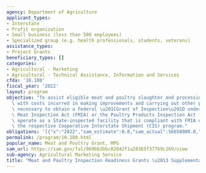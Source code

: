 ```yaml
---
agency: Department of Agriculture
applicant_types:
- Interstate
- Profit organization
- Small business (less than 500 employees)
- Specialized group (e.g. health professionals, students, veterans)
assistance_types:
- Project Grants
beneficiary_types: []
categories:
- Agricultural - Marketing
- Agricultural - Technical Assistance, Information and Services
cfda: '10.180'
fiscal_year: '2022'
layout: program
objective: "To assist eligible meat and poultry slaughter and processing facilities\
  \ with costs incurred in making improvements and carrying out other planning activities\
  \ necessary to obtain a Federal \u201CGrant of Inspection\u201D under the Federal\
  \ Meat Inspection Act (FMIA) or the Poultry Products Inspection Act (PPIA); or to\
  \ operate as a State-inspected facility that is compliant with FMIA or PPIA under\
  \ the respective Cooperative Interstate Shipment (CIS) program."
obligations: '[{"x":"2022","sam_estimate":0.0,"sam_actual":56658000.0,"usa_spending_actual":1393084.4},{"x":"2023","sam_estimate":1671000.0,"sam_actual":0.0,"usa_spending_actual":0.0},{"x":"2024","sam_estimate":0.0,"sam_actual":0.0,"usa_spending_actual":0.0}]'
permalink: /program/10.180.html
popular_name: Meat and Poultry Grant, MPG
sam_url: https://sam.gov/fal/069bb3bbc82042f1a28365f377b9c269/view
sub-agency: Agricultural Marketing Service
title: "Meat and Poultry Inspection Readiness Grants \u2013 Supplemental Funding"
---
```

